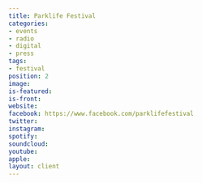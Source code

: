 ```yaml
---
title: Parklife Festival
categories:
- events
- radio
- digital
- press
tags:
- festival
position: 2
image: 
is-featured: 
is-front: 
website:
facebook: https://www.facebook.com/parklifefestival
twitter: 
instagram: 
spotify: 
soundcloud: 
youtube: 
apple: 
layout: client
---
```


